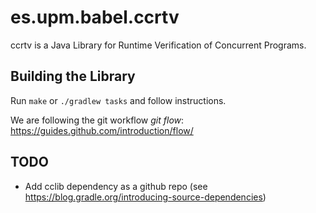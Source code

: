 # es.upm.babel.ccrtv

ccrtv is a Java Library for Runtime Verification of Concurrent Programs.

## Building the Library

Run `make` or `./gradlew tasks` and follow instructions.

We are following the git workflow *git flow*: https://guides.github.com/introduction/flow/

## TODO

- Add cclib dependency as a github repo (see https://blog.gradle.org/introducing-source-dependencies)

